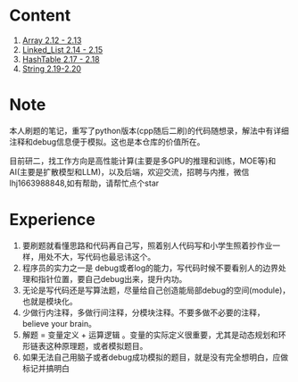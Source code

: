 # Content

1. [Array 2.12 - 2.13](./array.md)
2. [Linked_List 2.14 - 2.15](./Linked_List.md)
3. [HashTable 2.17 - 2.18](./HashTable.md)
4. [String 2.19-2.20](./String.md)
# Note

本人刷题的笔记，重写了python版本(cpp随后二刷)的代码随想录，解法中有详细注释和debug信息便于模拟。这也是本仓库的价值所在。

目前研二，找工作方向是高性能计算(主要是多GPU的推理和训练，MOE等)和AI(主要是扩散模型和LLM)，以及后端，欢迎交流，招聘与内推，微信lhj1663988848,如有帮助，请帮忙点个star

# Experience

1. 要刷题就看懂思路和代码再自己写，照着别人代码写和小学生照着抄作业一样，用处不大，写代码也最忌讳这个。
2. 程序员的实力之一是 debug或者log的能力，写代码时候不要看别人的边界处理和指针位置，要自己debug出来，提升内功。
3. 无论是写代码还是写算法题，尽量给自己创造能局部debug的空间(module)，也就是模块化。
4. 少做行内注释，多做行间注释，分模块注释。不要多做不必要的注释，believe your brain。
5. 解题 = 变量定义 + 运算逻辑 。变量的实际定义很重要，尤其是动态规划和环形链表这种原理题，或者模拟题目。
6. 如果无法自己用脑子或者debug成功模拟的题目，就是没有完全想明白，应做标记并搞明白

